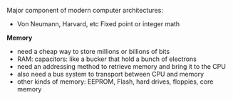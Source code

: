 Major component of modern computer architectures:
- Von Neumann, Harvard, etc
Fixed point or integer math

**Memory**
- need a cheap way to store millions or billions of bits
- RAM: capacitors: like a bucker that hold a bunch of electrons
- need an addressing method to retrieve memory and bring it to the CPU
- also need a bus system to transport between CPU and memory
- other kinds of memory: EEPROM, Flash, hard drives, floppies, core memory